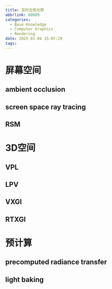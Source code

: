 ```yaml
---
title: 实时全局光照
abbrlink: 60609
categories:
  - Base Knowledge
  - Computer Graphics
  - Rendering
date: 2025-01-04 15:07:29
tags:
---
```



# 屏幕空间
## ambient occlusion

## screen space ray tracing

## RSM

# 3D空间
## VPL

## LPV

## VXGI

## RTXGI

# 预计算
## precomputed radiance transfer

## light baking